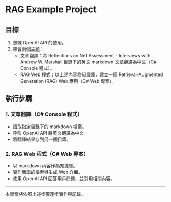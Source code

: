 # RAG Example Project

## 目標

1. 熟練 OpenAI API 的使用。
2. 練習兩個主題：
   - 文章翻譯：將 Reflections on Net Assessment - Interviews with Andrew W. Marshall 目錄下的英文 markdown 文章翻譯為中文（C# Console 程式）。
   - RAG Web 程式：以上述內容為知識庫，建立一個 Retrieval-Augmented Generation (RAG) Web 應用（C# Web 專案）。

## 執行步驟

### 1. 文章翻譯（C# Console 程式）
- 讀取指定目錄下的 markdown 檔案。
- 呼叫 OpenAI API 將英文翻譯為中文。
- 將翻譯結果存到另一個目錄。

### 2. RAG Web 程式（C# Web 專案）
- 以 markdown 內容作為知識庫。
- 實作簡單的檢索與生成 Web 介面。
- 使用 OpenAI API 回答用戶問題，並引用相關內容。

---

本專案將依照上述步驟逐步實作與記錄。
